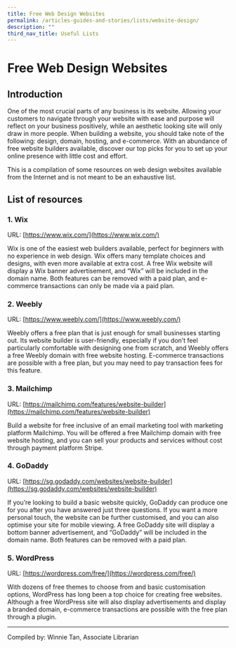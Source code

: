 ```yaml
---
title: Free Web Design Websites
permalink: /articles-guides-and-stories/lists/website-design/
description: ""
third_nav_title: Useful Lists
---
```

# **Free Web Design Websites**

## **Introduction**

One of the most crucial parts of any business is its website. Allowing your customers to navigate through your website with ease and purpose will reflect on your business positively, while an aesthetic looking site will only draw in more people. When building a website, you should take note of the following: design, domain, hosting, and e-commerce. With an abundance of free website builders available, discover our top picks for you to set up your online presence with little cost and effort.

This is a compilation of some resources on web design websites available from the Internet and is not meant to be an exhaustive list.

## **List of resources**

### 1. **Wix**

URL: [https://www.wix.com/](https://www.wix.com/)
	
Wix is one of the easiest web builders available, perfect for beginners with no experience in web design. Wix offers many template choices and designs, with even more available at extra cost. A free Wix website will display a Wix banner advertisement, and “Wix” will be included in the domain name. Both features can be removed with a paid plan, and e-commerce transactions can only be made via a paid plan.


### 2. **Weebly**

URL: [https://www.weebly.com/](https://www.weebly.com/)

Weebly offers a free plan that is just enough for small businesses starting out. Its website builder is user-friendly, especially if you don’t feel particularly comfortable with designing one from scratch, and Weebly offers a free Weebly domain with free website hosting. E-commerce transactions are possible with a free plan, but you may need to pay transaction fees for this feature.


### 3. **Mailchimp**

URL: [https://mailchimp.com/features/website-builder](https://mailchimp.com/features/website-builder)
	
Build a website for free inclusive of an email marketing tool with marketing platform Mailchimp. You will be offered a free Mailchimp domain with free website hosting, and you can sell your products and services without cost through payment platform Stripe.


### 4. **GoDaddy**

URL: [https://sg.godaddy.com/websites/website-builder](https://sg.godaddy.com/websites/website-builder)
	
If you’re looking to build a basic website quickly, GoDaddy can produce one for you after you have answered just three questions. If you want a more personal touch, the website can be further customised, and you can also optimise your site for mobile viewing. A free GoDaddy site will display a bottom banner advertisement, and “GoDaddy” will be included in the domain name. Both features can be removed with a paid plan.

### 5. **WordPress**

URL: [https://wordpress.com/free/](https://wordpress.com/free/)

With dozens of free themes to choose from and basic customisation options, WordPress has long been a top choice for creating free websites. Although a free WordPress site will also display advertisements and display a branded domain, e-commerce transactions are possible with the free plan through a plugin.

--- 
Compiled by: Winnie Tan, Associate Librarian